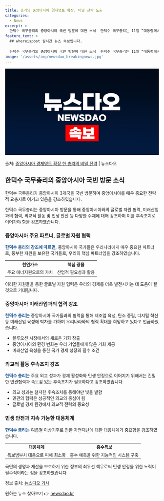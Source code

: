 ```yaml
---
title: 총리의 중앙아시아 경제영토 확장, 비밀 전략 노출
categories:
  - News
excerpt: >
  한덕수 국무총리의 중앙아시아 국빈 방문에 대한 소식  한덕수 국무총리는 11일 “대통령께서 투르크메니스탄, …
feature_text: >
  ## whereispost 실시간 뉴스 속보입니다.

  한덕수 국무총리의 중앙아시아 국빈 방문에 대한 소식  한덕수 국무총리는 11일 “대통령께서 투르크메니스탄, …
image: '/assets/img/newsdao_breakingnews.jpg'
---
```


![뉴스다오 속보](/assets/img/newsdao_breakingnews.jpg)

<p>출처: <a href="https://newsdao.kr/4169" rel="dofollow">중앙아시아 경제영토 확장 한 총리의 비밀 전략</a> | 뉴스다오</p>

<h2 data-ke-size="size26">한덕수 국무총리의 중앙아시아 국빈 방문 소식</h2>
한덕수 국무총리가 중앙아시아 3개국을 국빈 방문하며 중앙아시아를 매우 중요한 전략적 요충지로 여기고 있음을 강조하였습니다.

<p data-ke-size="size16">한덕수 국무총리는 중앙아시아 방문을 통해 중앙아시아와의 글로벌 자원 협력, 미래산업과의 협력, 외교적 활동 및 민생 안전 등 다양한 주제에 대해 강조하며 이를 후속조치로 이어가야 함을 강조하였습니다.</p>

<h3>중앙아시아 주요 파트너, 글로벌 자원 협력</h3>
<b><span style="color: #1a5490;">한덕수 총리의 강조에 따르면,</span></b> 중앙아시아 국가들은 우리나라에게 매우 중요한 파트너로, 풍부한 자원을 보유한 국가들로, 우리의 핵심 파트너임을 강조하였습니다.

<table>
    <tr>
        <td style="text-align: center; height: 17px;"><b>천연가스</b></td>
        <td style="text-align: center; height: 17px;"><b>핵심 광물</b></td>
    </tr>
    <tr>
        <td style="text-align: center; height: 17px;">주요 에너지원으로의 가치</td>
        <td style="text-align: center; height: 17px;">산업적 필요성과 활용</td>
    </tr>
</table>

<p data-ke-size="size16">이러한 자원들을 통한 글로벌 자원 협력은 우리의 경제를 더욱 발전시키는 데 도움이 될 것으로 기대됩니다.</p>

<h3>중앙아시아 미래산업과의 협력 강조</h3>
<b><span style="color: #1a5490;">한덕수 총리는</span></b> 중앙아시아 국가들과의 협력을 통해 제조업 육성, 탄소 중립, 디지털 혁신 등 미래산업 육성에 박차를 가하며 우리나라와의 협력 확대를 희망하고 있다고 언급하였습니다.

<ul>
    <li>블루오션 시장에서의 새로운 기회 창출</li>
    <li>중앙아시아의 환경 변화는 우리 기업들에게 많은 기회 제공</li>
    <li>미래산업 육성을 통한 국가 경제 성장의 필수 조건</li>
</ul>

<h3>외교적 활동 후속조치 강조</h3>
<b><span style="color: #1a5490;">한덕수 총리는</span></b> 주요 외교 성과가 경제 활성화와 민생 안정으로 이어지기 위해서는 긴밀한 민관협력과 속도감 있는 후속조치가 필요하다고 강조하였습니다.

<ul>
    <li>외교 성과는 철저한 후속조치를 통해야만 빛을 발함</li>
    <li>민관의 협력은 성공적인 외교의 중심이 됨</li>
    <li>글로벌 경제 환경에서 외교적 전략의 중요성</li>
</ul>

<h3>민생 안전과 지속 가능한 대응체계</h3>
<b><span style="color: #1a5490;">한덕수 총리는</span></b> 여름철 이상기후로 인한 자연재난에 대한 대응체계가 중요함을 강조하였습니다.

<table>
    <tr>
        <td style="text-align: center; height: 17px;"><b>대응체계</b></td>
        <td style="text-align: center; height: 17px;"><b>홍수특보</b></td>
    </tr>
    <tr>
        <td style="text-align: center; height: 17px;">특보범부처 대응으로 피해 최소화</td>
        <td style="text-align: center; height: 17px;">홍수 예측을 위한 지능적인 시스템 구축</td>
    </tr>
</table>

<p data-ke-size="size16">국민의 생명과 재산을 보호하기 위한 정부의 최우선 책무로써 민생 안정을 위한 노력이 필수적이라는 점을 강조하였습니다.</p>

정보 출처: [뉴스다오 기사](https://newsdao.kr/4169) 

원하는 뉴스 찾아보기 👉 <a href="https://newsdao.kr" rel="dofollow">newsdao.kr</a>


